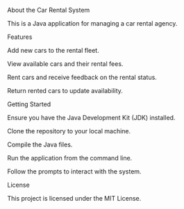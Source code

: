 About the Car Rental System

This is a Java application for managing a car rental agency.

Features

Add new cars to the rental fleet.

View available cars and their rental fees.

Rent cars and receive feedback on the rental status.

Return rented cars to update availability.


Getting Started

Ensure you have the Java Development Kit (JDK) installed.

Clone the repository to your local machine.

Compile the Java files.

Run the application from the command line.

Follow the prompts to interact with the system.


License

This project is licensed under the MIT License.
